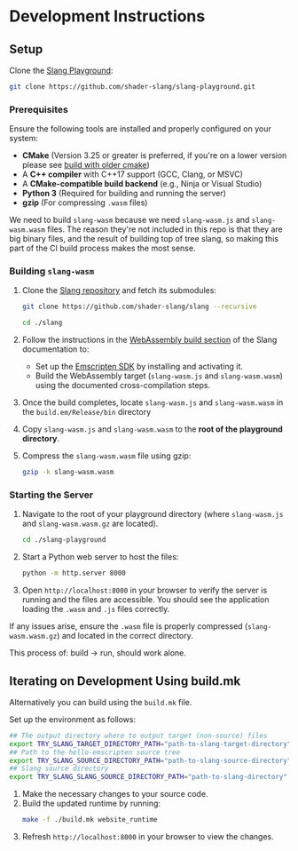 # Development Instructions

## Setup

Clone the [Slang Playground](https://github.com/shader-slang/slang-playground):

```bash
git clone https://github.com/shader-slang/slang-playground.git
```

### Prerequisites

Ensure the following tools are installed and properly configured on your system:
- **CMake** (Version 3.25 or greater is preferred, if you're on a lower version please see [build with older cmake](https://github.com/shader-slang/slang/blob/master/docs/building.md#building-with-an-older-cmake))
- A **C++ compiler** with C++17 support (GCC, Clang, or MSVC)
- A **CMake-compatible build backend** (e.g., Ninja or Visual Studio)
- **Python 3** (Required for building and running the server)
- **gzip** (For compressing `.wasm` files)

We need to build `slang-wasm` because we need `slang-wasm.js` and `slang-wasm.wasm` files.
The reason they're not included in this repo is that they are big binary files, and the result of building top of tree slang, so making this part of the CI build process makes the most sense.

### Building `slang-wasm`

1. Clone the [Slang repository](https://github.com/shader-slang/slang) and fetch its submodules:
   ```bash
   git clone https://github.com/shader-slang/slang --recursive

   cd ./slang
   ```

2. Follow the instructions in the [WebAssembly build section](https://github.com/shader-slang/slang/blob/master/docs/building.md#webassembly-build) of the Slang documentation to:
   - Set up the [Emscripten SDK](https://github.com/emscripten-core/emsdk) by installing and activating it.
   - Build the WebAssembly target (`slang-wasm.js` and `slang-wasm.wasm`) using the documented cross-compilation steps.

3. Once the build completes, locate `slang-wasm.js` and `slang-wasm.wasm` in the `build.em/Release/bin` directory
   
4. Copy `slang-wasm.js` and `slang-wasm.wasm` to the **root of the playground directory**.

5. Compress the `slang-wasm.wasm` file using gzip:
   ```bash
   gzip -k slang-wasm.wasm
   ```

### Starting the Server

1. Navigate to the root of your playground directory (where `slang-wasm.js` and `slang-wasm.wasm.gz` are located).
   ```bash
   cd ./slang-playground
   ```

2. Start a Python web server to host the files:
   ```bash
   python -m http.server 8000
   ```

3. Open `http://localhost:8000` in your browser to verify the server is running and the files are accessible. You should see the application loading the `.wasm` and `.js` files correctly.

If any issues arise, ensure the `.wasm` file is properly compressed (`slang-wasm.wasm.gz`) and located in the correct directory.

This process of: build -> run, should work alone.

## Iterating on Development Using build.mk

Alternatively you can build using the `build.mk` file.

Set up the environment as follows:

```bash
## The output directory where to output target (non-source) files
export TRY_SLANG_TARGET_DIRECTORY_PATH="path-to-slang-target-directory"
## Path to the hello-emscripten source tree
export TRY_SLANG_SOURCE_DIRECTORY_PATH="path-to-slang-source-directory"
## Slang source directory
export TRY_SLANG_SLANG_SOURCE_DIRECTORY_PATH="path-to-slang-directory"
```

1. Make the necessary changes to your source code.
2. Build the updated runtime by running:
   ```bash
   make -f ./build.mk website_runtime
   ```
3. Refresh `http://localhost:8000` in your browser to view the changes.